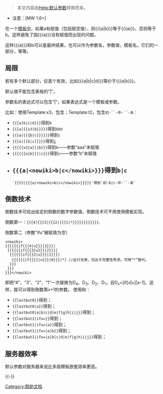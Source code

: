 > 本文内容由[Help:默认参数](https://zh.wikipedia.org/wiki/Help:默认参数)转换而来。


  - 注意：\[MW 1.6+\]

在一个[模板中](https://zh.wikipedia.org/wiki/Help:模板 "wikilink")，如果a有赋值（包括赋空值），则{{{a|b}}}等于{{{a}}}，否则等于b。这样避免了因{{{a}}}没有赋值而出现的问题。

这样{{{a}}}和b可以是最终结果，也可以作为参数名，参数值，模板名，它们的一部分，等等。

## 局限

若有多个默认部分，仅首个有效，比如{{{a|b|c|d}}}等价于{{{a|b}}}。

默认值不能包含表格的“|”。

参数名的表达式可以包含“|”，如果表达式是一个模板或参数。

比如：使用Template:x3，包含；Template:t2，包含`初-``-中-``-末`：

  - `{{{a|b|c|d}}}`得到`b`
  - `{{{a|{{x3|b}}}}}`得到`bbb`
  - `{{{a|{{{b|c}}}}}}`得到`c`
  - `{{{a|[[b|c]]}}}`得到[`c`](https://zh.wikipedia.org/wiki/b "wikilink")
  - `{{{{{x3|a}}|b}}}`得到`b`——参数“aaa”未赋值
  - `{{{{{{a|b}}}|c}}}`得到`c`——参数“b”未赋值
  - `{{{a|<nowiki>b|c</nowiki>}}}`得到`b|c`
      -
        `{{t2|{{{a|<nowiki>b|c</nowiki>}}}}}`得到`初-b|c-中-``-末`

## 倒数技术

倒数技术可给出给定的倒数的数字参数值。倒数技术可不用使用模板实现。

倒数第一：`{{{4|{{{3|{{{2|{{{1|*}}}}}}}}}}}}`.

倒数第二（参数“ifu”被赋值为空）

    <nowiki>
    {{{{{{if{{{4|u}}}|3}}}|
     {{{{{{if{{{3|u}}}|2}}}|
      {{{{{{if{{{2|u}}}|1}}}|
       {{{{{{if{{{1|u}}}|0}}}|*] //此行无用，仅出于完整性考虑。可用“*”替代。
      }}}
     }}}
    }}}</nowiki>

即把“4”、“3”、“2”、“1”一次替换为D<sub>4</sub>、D<sub>3</sub>、D<sub>2</sub>、D<sub>1</sub>，且D<i><sub>x</sub></i>=\[if\[<i>x</i>|u\]|<i>x-1</i>\]。这样，就可以得到倒数第<i>x</i>+1的参数。 使用和：

  - `{{lastbut0}}`得到；
  - `{{lastbut0|a}}`得到；
  - `{{lastbut0|a|b|c|d|e|f|g|h|i|j}}`得到；
  - `{{lastbut1|ifu=}}`得到；
  - `{{lastbut1|ifu=|a}}`得到；
  - `{{lastbut1|ifu=|a|b}}`得到；
  - `{{lastbut1|ifu=|a|b|c|d|e|f|g|h|i|j}}`得到；

## 服务器效率

默认参数对服务器来说比多层模板嵌套效率更高。

{{-}}

[Category:帮助文档](https://zh.wikipedia.org/wiki/Category:帮助文档 "wikilink")